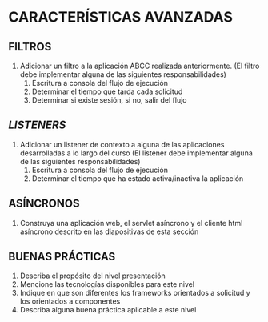 # CARACTERÍSTICAS AVANZADAS

## FILTROS

1. Adicionar un filtro a la aplicación ABCC realizada anteriormente.
   (El filtro debe implementar alguna de las siguientes responsabilidades)
   1. Escritura a consola del flujo de ejecución
   2. Determinar el tiempo que tarda cada solicitud
   3. Determinar si existe sesión, si no, salir del flujo

## _LISTENERS_

1. Adicionar un listener de contexto a alguna de las aplicaciones desarrolladas a lo largo del curso (El listener debe implementar alguna de las siguientes responsabilidades)
    1. Escritura a consola del flujo de ejecución
    2. Determinar el tiempo que ha estado activa/inactiva la aplicación

## ASÍNCRONOS

1. Construya una aplicación web, el servlet asíncrono y el cliente html asíncrono descrito en las diapositivas de esta sección

## BUENAS PRÁCTICAS

1. Describa el propósito del nivel presentación
2. Mencione las tecnologías disponibles para este nivel
3. Indique en que son diferentes los frameworks orientados a solicitud y los orientados a componentes
4. Describa alguna buena práctica aplicable a este nivel

